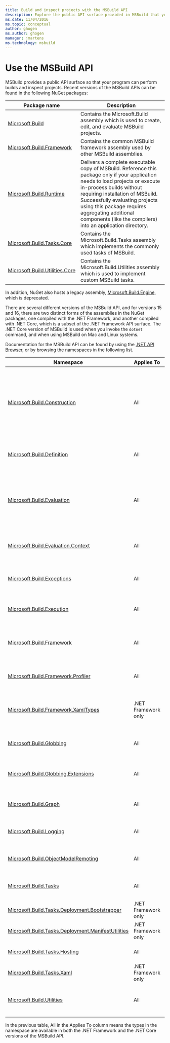 ```yaml
---
title: Build and inspect projects with the MSBuild API
description: Explore the public API surface provided in MSBuild that you can use to enable your program to perform builds and inspect projects.
ms.date: 11/04/2016
ms.topic: conceptual
author: ghogen
ms.author: ghogen
manager: jmartens
ms.technology: msbuild
---
```

# Use the MSBuild API

MSBuild provides a public API surface so that your program can perform builds and inspect projects. Recent versions of the MSBuild APIs can be found in the following NuGet packages:

| Package name | Description |
| ------------ | ----------- |
| [Microsoft.Build](https://www.nuget.org/packages/Microsoft.Build) | Contains the Microsoft.Build assembly which is used to create, edit, and evaluate MSBuild projects.|
| [Microsoft.Build.Framework](https://www.nuget.org/packages/Microsoft.Build.Framework)| Contains the common MSBuild framework assembly used by other MSBuild assemblies. |
| [Microsoft.Build.Runtime](https://www.nuget.org/packages/Microsoft.Build.Runtime) | Delivers a complete executable copy of MSBuild. Reference this package only if your application needs to load projects or execute in-process builds without requiring installation of MSBuild. Successfully evaluating projects using this package requires aggregating additional components (like the compilers) into an application directory. |
| [Microsoft.Build.Tasks.Core](https://www.nuget.org/packages/Microsoft.Build.Tasks.Core) | Contains the Microsoft.Build.Tasks assembly which implements the commonly used tasks of MSBuild. |
| [Microsoft.Build.Utilities.Core](https://www.nuget.org/packages/Microsoft.Build.Utilities.Core) | Contains the Microsoft.Build.Utilities assembly which is used to implement custom MSBuild tasks. |

In addition, NuGet also hosts a legacy assembly, [Microsoft.Build.Engine](https://www.nuget.org/packages/Microsoft.Build.Engine), which is deprecated.

There are several different versions of the MSBuild API, and for versions 15 and 16, there are two distinct forms of the assemblies in the NuGet packages, one compiled with the .NET Framework, and another compiled with .NET Core, which is a subset of the .NET Framework API surface.  The .NET Core version of MSBuild is used when you invoke the `dotnet` command, and when using MSBuild on Mac and Linux systems.

Documentation for the MSBuild API can be found by using the [.NET API Browser](/dotnet/api), or by browsing the namespaces in the following list.

| Namespace | Applies To | Description |
|-----------| -----------| ----------- |
| [Microsoft.Build.Construction](/dotnet/api/Microsoft.Build.Construction?view=msbuild-16&preserve-view=true) | All |  Contains types that the MSBuild object model uses to construct project roots with unevaluated values. Each project root corresponds to a project or targets file. |
| [Microsoft.Build.Definition](/dotnet/api/Microsoft.Build.Definition?view=msbuild-16&preserve-view=true) | All | Contains the `ProjectOptions` class, which supports project construction. |
| [Microsoft.Build.Evaluation](/dotnet/api/Microsoft.Build.Evaluation?view=msbuild-16&preserve-view=true) | All | Contains types that the MSBuild object model uses to evaluate projects. Each project is associated with one or more project roots. |
| [Microsoft.Build.Evaluation.Context](/dotnet/api/Microsoft.Build.Evaluation.Context?view=msbuild-16&preserve-view=true) | All | Contains the `EvaluationContext` class, used to store evaluation state across calls. |
| [Microsoft.Build.Exceptions](/dotnet/api/Microsoft.Build.Exceptions?view=msbuild-16&preserve-view=true) | All | Contains exception types that may be thrown during the build process. |
| [Microsoft.Build.Execution](/dotnet/api/Microsoft.Build.Execution?view=msbuild-16&preserve-view=true) | All | Contains types that the MSBuild object model uses to build projects. |
| [Microsoft.Build.Framework](/dotnet/api/Microsoft.Build.Framework?view=msbuild-16&preserve-view=true) | All | Contains the types that define how tasks and loggers interact with the MSBuild engine.|
| [Microsoft.Build.Framework.Profiler](/dotnet/api/Microsoft.Build.Framework.Profiler?view=msbuild-16&preserve-view=true) | All | Contains the types that support performance profiling. |
| [Microsoft.Build.Framework.XamlTypes](/dotnet/api/Microsoft.Build.Framework.XamlTypes?view=msbuild-16&preserve-view=true) | .NET Framework only | Contains classes used to represent XAML types parsed from files, rules, and other sources. |
| [Microsoft.Build.Globbing](/dotnet/api/Microsoft.Build.Globbing?view=msbuild-16&preserve-view=true) | All | Contains classes that support wildcard processing. |
| [Microsoft.Build.Globbing.Extensions](/dotnet/api/Microsoft.Build.Globbing.Extensions?view=msbuild-16&preserve-view=true) | All | Contains types that support extensions to wildcard processing. |
| [Microsoft.Build.Graph](/dotnet/api/Microsoft.Build.Graph?view=msbuild-16&preserve-view=true) | All | Contains types that support the `-graph` MSBuild switch. |
| [Microsoft.Build.Logging](/dotnet/api/Microsoft.Build.Logging?view=msbuild-16&preserve-view=true) | All | Contains types used for logging the progress of a build. |
| [Microsoft.Build.ObjectModelRemoting](/dotnet/api/Microsoft.Build.ObjectModelRemoting?view=msbuild-16&preserve-view=true) | All | Contains types that support remoting in MSBuild. |
| [Microsoft.Build.Tasks](/dotnet/api/Microsoft.Build.Tasks?view=msbuild-16&preserve-view=true) | All | Contains the implementation of all tasks shipping with MSBuild. |
| [Microsoft.Build.Tasks.Deployment.Bootstrapper](/dotnet/api/Microsoft.Build.Tasks.Deployment.Bootstrapper?view=msbuild-16&preserve-view=true) | .NET Framework only | Contains classes used internally by MSBuild. |
| [Microsoft.Build.Tasks.Deployment.ManifestUtilities](/dotnet/api/Microsoft.Build.Tasks.Deployment.ManifestUtilities?view=msbuild-16&preserve-view=true) | .NET Framework only | Contains classes that MSBuild uses.|
| [Microsoft.Build.Tasks.Hosting](/dotnet/api/Microsoft.Build.Tasks.Hosting?view=msbuild-16&preserve-view=true) | All | Contains classes used internally by MSBuild. |
| [Microsoft.Build.Tasks.Xaml](/dotnet/api/Microsoft.Build.Tasks.Xaml?view=msbuild-16&preserve-view=true) | .NET Framework only | Contains classes related to XAML build tasks. |
| [Microsoft.Build.Utilities](/dotnet/api/Microsoft.Build.Utilities?view=msbuild-16&preserve-view=true) | All | Contains helper classes that you can use to create your own MSBuild loggers and tasks.|

In the previous table, All in the Applies To column means the types in the namespace are available in both the .NET Framework and the .NET Core versions of the MSBuild API.
